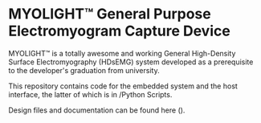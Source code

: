 # MYOLIGHT™ General Purpose Electromyogram Capture Device

MYOLIGHT™ is a totally awesome and working General High-Density Surface Electromyography (HDsEMG) system developed as a prerequisite to the developer's graduation from university. 

This repository contains code for the embedded system and the host interface, the latter of which is in /Python Scripts. 

Design files and documentation can be found here ().
